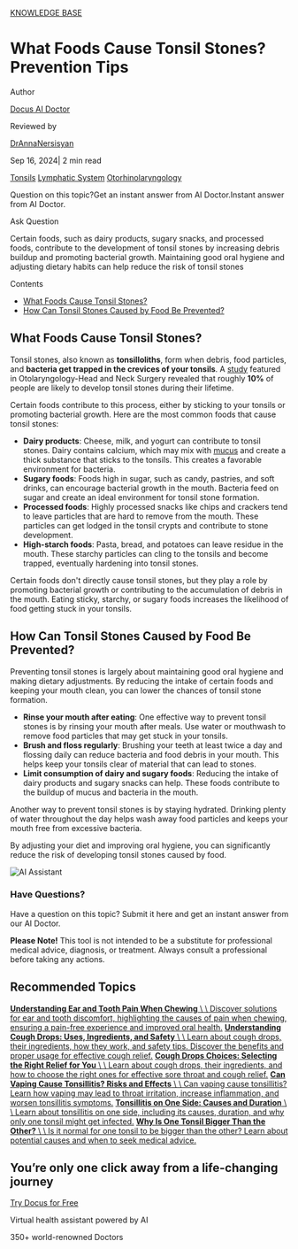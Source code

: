 [KNOWLEDGE BASE](https://docus.ai/knowledge-base)

# What Foods Cause Tonsil Stones? Prevention Tips

Author

[Docus AI Doctor](https://docus.ai/ai-doctor)

Reviewed by

[DrAnnaNersisyan](https://docus.ai/author/dr-anna-nersisyan)

Sep 16, 2024\| 2 min read

[Tonsils](https://docus.ai/tags/tonsils) [Lymphatic System](https://docus.ai/tags/lymphatic-system) [Otorhinolaryngology](https://docus.ai/tags/otorhinolaryngology)

Question on this topic?Get an instant answer from AI Doctor.Instant answer from AI Doctor.

Ask Question

Certain foods, such as dairy products, sugary snacks, and processed foods, contribute to the development of tonsil stones by increasing debris buildup and promoting bacterial growth. Maintaining good oral hygiene and adjusting dietary habits can help reduce the risk of tonsil stones

Contents

- [What Foods Cause Tonsil Stones?](https://docus.ai/knowledge-base/what-foods-cause-tonsil-stones#what-foods-cause-tonsil-stones)
- [How Can Tonsil Stones Caused by Food Be Prevented?](https://docus.ai/knowledge-base/what-foods-cause-tonsil-stones#how-can-tonsil-stones-caused-by-food-be-prevented)

## What Foods Cause Tonsil Stones?

Tonsil stones, also known as **tonsilloliths**, form when debris, food particles, and **bacteria get trapped in the crevices of your tonsils**. A [study](https://aao-hnsfjournals.onlinelibrary.wiley.com/doi/epdf/10.1177/0194599814544881) featured in Otolaryngology-Head and Neck Surgery revealed that roughly **10%** of people are likely to develop tonsil stones during their lifetime.

Certain foods contribute to this process, either by sticking to your tonsils or promoting bacterial growth. Here are the most common foods that cause tonsil stones:

- **Dairy products**: Cheese, milk, and yogurt can contribute to tonsil stones. Dairy contains calcium, which may mix with [mucus](https://docus.ai/tags/mucus) and create a thick substance that sticks to the tonsils. This creates a favorable environment for bacteria.
- **Sugary foods**: Foods high in sugar, such as candy, pastries, and soft drinks, can encourage bacterial growth in the mouth. Bacteria feed on sugar and create an ideal environment for tonsil stone formation.
- **Processed foods**: Highly processed snacks like chips and crackers tend to leave particles that are hard to remove from the mouth. These particles can get lodged in the tonsil crypts and contribute to stone development.
- **High-starch foods**: Pasta, bread, and potatoes can leave residue in the mouth. These starchy particles can cling to the tonsils and become trapped, eventually hardening into tonsil stones.

Certain foods don't directly cause tonsil stones, but they play a role by promoting bacterial growth or contributing to the accumulation of debris in the mouth. Eating sticky, starchy, or sugary foods increases the likelihood of food getting stuck in your tonsils.

## How Can Tonsil Stones Caused by Food Be Prevented?

Preventing tonsil stones is largely about maintaining good oral hygiene and making dietary adjustments. By reducing the intake of certain foods and keeping your mouth clean, you can lower the chances of tonsil stone formation.

- **Rinse your mouth after eating**: One effective way to prevent tonsil stones is by rinsing your mouth after meals. Use water or mouthwash to remove food particles that may get stuck in your tonsils.
- **Brush and floss regularly**: Brushing your teeth at least twice a day and flossing daily can reduce bacteria and food debris in your mouth. This helps keep your tonsils clear of material that can lead to stones.
- **Limit consumption of dairy and sugary foods**: Reducing the intake of dairy products and sugary snacks can help. These foods contribute to the buildup of mucus and bacteria in the mouth.

Another way to prevent tonsil stones is by staying hydrated. Drinking plenty of water throughout the day helps wash away food particles and keeps your mouth free from excessive bacteria.

By adjusting your diet and improving oral hygiene, you can significantly reduce the risk of developing tonsil stones caused by food.

![AI Assistant](https://docus.ai/images/small-assistant.png)

### Have Questions?

Have a question on this topic? Submit it here and get an instant answer from our AI Doctor.

**Please Note!** This tool is not intended to be a substitute for professional medical advice, diagnosis, or treatment. Always consult a professional before taking any actions.

## Recommended Topics

[**Understanding Ear and Tooth Pain When Chewing** \\
\\
Discover solutions for ear and tooth discomfort, highlighting the causes of pain when chewing, ensuring a pain-free experience and improved oral health.](https://docus.ai/knowledge-base/understanding-ear-and-tooth-pain-when-chewing) [**Understanding Cough Drops: Uses, Ingredients, and Safety** \\
\\
Learn about cough drops, their ingredients, how they work, and safety tips. Discover the benefits and proper usage for effective cough relief.](https://docus.ai/knowledge-base/understanding-cough-drops) [**Cough Drops Choices: Selecting the Right Relief for You** \\
\\
Learn about cough drops, their ingredients, and how to choose the right ones for effective sore throat and cough relief.](https://docus.ai/knowledge-base/cough-drops-choices) [**Can Vaping Cause Tonsillitis? Risks and Effects** \\
\\
Can vaping cause tonsillitis? Learn how vaping may lead to throat irritation, increase inflammation, and worsen tonsillitis symptoms.](https://docus.ai/knowledge-base/can-vaping-cause-tonsillitis) [**Tonsillitis on One Side: Causes and Duration** \\
\\
Learn about tonsillitis on one side, including its causes, duration, and why only one tonsil might get infected.](https://docus.ai/knowledge-base/tonsillitis-on-one-side) [**Why Is One Tonsil Bigger Than the Other?** \\
\\
Is it normal for one tonsil to be bigger than the other? Learn about potential causes and when to seek medical advice.](https://docus.ai/knowledge-base/one-tonsil-bigger)

## You’re only one click away from a life-changing journey

[Try Docus for Free](https://my.docus.ai/auth/signup)

Virtual health assistant powered by AI

350+ world-renowned Doctors